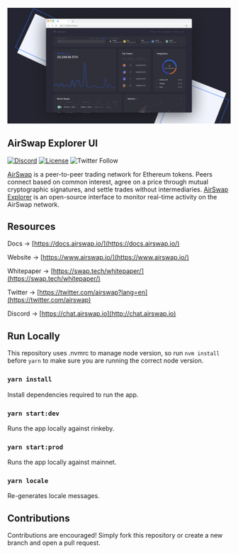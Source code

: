 

![explorer UI](./src/static/explorer-UI.png)

## AirSwap Explorer UI

[![Discord](https://img.shields.io/discord/590643190281928738.svg)](https://chat.airswap.io)
[![License](https://img.shields.io/badge/License-Apache%202.0-blue.svg)](https://opensource.org/licenses/Apache-2.0)
![Twitter Follow](https://img.shields.io/twitter/follow/airswap?style=social)


[AirSwap](https://www.airswap.io/) is a peer-to-peer trading network for Ethereum tokens. Peers connect based on common interest, agree on a price through mutual cryptographic signatures, and settle trades without intermediaries. [AirSwap Explorer](https://explorer.airswap.io/) is an open-source interface to monitor real-time activity on the AirSwap network.



## Resources
Docs → [https://docs.airswap.io/](https://docs.airswap.io/)

Website → [https://www.airswap.io/](https://www.airswap.io/)

Whitepaper → [https://swap.tech/whitepaper/](https://swap.tech/whitepaper/)

Twitter → [https://twitter.com/airswap?lang=en](https://twitter.com/airswap)

Discord →  [https://chat.airswap.io](http://chat.airswap.io)


## Run Locally
This repository uses .nvmrc to manage node version, so run `nvm install` before `yarn` to make sure you are running the correct node version.

### `yarn install`
Install dependencies required to run the app.

### `yarn start:dev`
Runs the app locally against rinkeby.

### `yarn start:prod`
Runs the app locally against mainnet.

### `yarn locale`
Re-generates locale messages.

## Contributions
Contributions are encouraged! Simply fork this repository or create a new branch and open a pull request.
